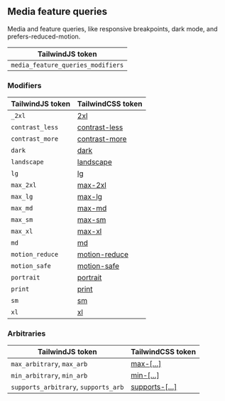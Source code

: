 ## Media feature queries

Media and feature queries, like responsive breakpoints, dark mode, and prefers-reduced-motion.

| TailwindJS token |
| ----- |
| `media_feature_queries_modifiers` |


### Modifiers

| TailwindJS token | TailwindCSS token |
| ----- | ----- |
| `_2xl` | [2xl](https://tailwindcss.com/docs/hover-focus-and-other-states#responsive-breakpoints) |
| `contrast_less` | [contrast-less](https://tailwindcss.com/docs/hover-focus-and-other-states#prefers-contrast) |
| `contrast_more` | [contrast-more](https://tailwindcss.com/docs/hover-focus-and-other-states#prefers-contrast) |
| `dark` | [dark](https://tailwindcss.com/docs/hover-focus-and-other-states#prefers-color-scheme) |
| `landscape` | [landscape](https://tailwindcss.com/docs/hover-focus-and-other-states#viewport-orientation) |
| `lg` | [lg](https://tailwindcss.com/docs/hover-focus-and-other-states#responsive-breakpoints) |
| `max_2xl` | [max-2xl](https://tailwindcss.com/docs/hover-focus-and-other-states#responsive-breakpoints) |
| `max_lg` | [max-lg](https://tailwindcss.com/docs/hover-focus-and-other-states#responsive-breakpoints) |
| `max_md` | [max-md](https://tailwindcss.com/docs/hover-focus-and-other-states#responsive-breakpoints) |
| `max_sm` | [max-sm](https://tailwindcss.com/docs/hover-focus-and-other-states#responsive-breakpoints) |
| `max_xl` | [max-xl](https://tailwindcss.com/docs/hover-focus-and-other-states#responsive-breakpoints) |
| `md` | [md](https://tailwindcss.com/docs/hover-focus-and-other-states#responsive-breakpoints) |
| `motion_reduce` | [motion-reduce](https://tailwindcss.com/docs/hover-focus-and-other-states#prefers-reduced-motion) |
| `motion_safe` | [motion-safe](https://tailwindcss.com/docs/hover-focus-and-other-states#prefers-reduced-motion) |
| `portrait` | [portrait](https://tailwindcss.com/docs/hover-focus-and-other-states#viewport-orientation) |
| `print` | [print](https://tailwindcss.com/docs/hover-focus-and-other-states#print-styles) |
| `sm` | [sm](https://tailwindcss.com/docs/hover-focus-and-other-states#responsive-breakpoints) |
| `xl` | [xl](https://tailwindcss.com/docs/hover-focus-and-other-states#responsive-breakpoints) |



### Arbitraries

| TailwindJS token | TailwindCSS token |
| ----- | ----- |
| `max_arbitrary`, `max_arb` | [max-[…]](https://tailwindcss.com/docs/hover-focus-and-other-states#responsive-breakpoints) |
| `min_arbitrary`, `min_arb` | [min-[…]](https://tailwindcss.com/docs/hover-focus-and-other-states#responsive-breakpoints) |
| `supports_arbitrary`, `supports_arb` | [supports-[…]](https://tailwindcss.com/docs/hover-focus-and-other-states#supports-rules) |
